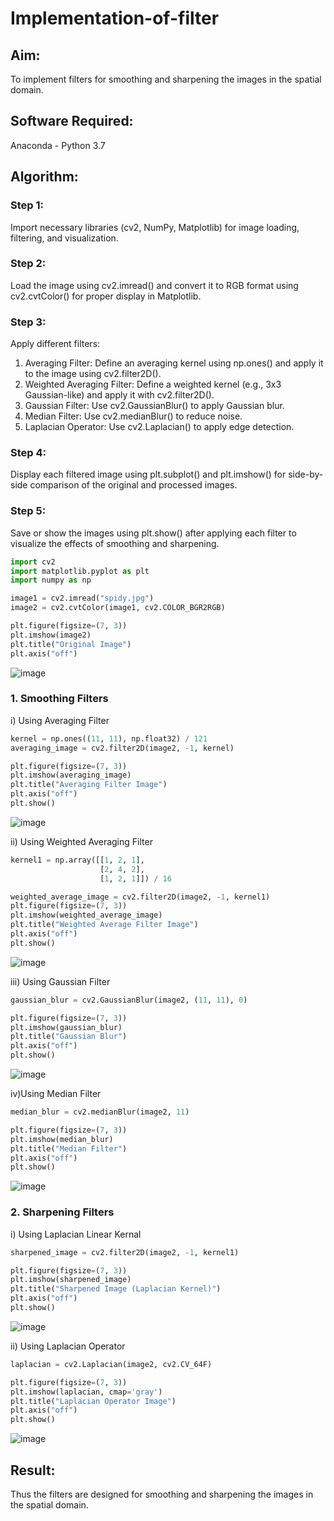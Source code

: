 # Implementation-of-filter
## Aim:
To implement filters for smoothing and sharpening the images in the spatial domain.

## Software Required:
Anaconda - Python 3.7

## Algorithm:
### Step 1: 
Import necessary libraries (cv2, NumPy, Matplotlib) for image loading, filtering, and visualization.

### Step 2: 
Load the image using cv2.imread() and convert it to RGB format using cv2.cvtColor() for proper display in Matplotlib.

### Step 3: 
Apply different filters:
1. Averaging Filter: Define an averaging kernel using np.ones() and apply it to the image using cv2.filter2D().
2. Weighted Averaging Filter: Define a weighted kernel (e.g., 3x3 Gaussian-like) and apply it with cv2.filter2D().
3. Gaussian Filter: Use cv2.GaussianBlur() to apply Gaussian blur.
4. Median Filter: Use cv2.medianBlur() to reduce noise.
5. Laplacian Operator: Use cv2.Laplacian() to apply edge detection.
    

### Step 4: 
Display each filtered image using plt.subplot() and plt.imshow() for side-by-side comparison of the original and processed images.

### Step 5: 
Save or show the images using plt.show() after applying each filter to visualize the effects of smoothing and sharpening.


```python
import cv2
import matplotlib.pyplot as plt
import numpy as np

image1 = cv2.imread("spidy.jpg")
image2 = cv2.cvtColor(image1, cv2.COLOR_BGR2RGB)

plt.figure(figsize=(7, 3))
plt.imshow(image2)
plt.title("Original Image")
plt.axis("off")
```
![image](https://github.com/user-attachments/assets/5bc20b76-4aa3-4da7-bf8f-9e520683482a)

### 1. Smoothing Filters

i) Using Averaging Filter
```Python
kernel = np.ones((11, 11), np.float32) / 121
averaging_image = cv2.filter2D(image2, -1, kernel)

plt.figure(figsize=(7, 3))
plt.imshow(averaging_image)
plt.title("Averaging Filter Image")
plt.axis("off")
plt.show()
```
![image](https://github.com/user-attachments/assets/281b37d5-4b3d-48c0-8e0b-d5232c5c8cbd)

ii) Using Weighted Averaging Filter
```Python
kernel1 = np.array([[1, 2, 1],
                    [2, 4, 2],
                    [1, 2, 1]]) / 16

weighted_average_image = cv2.filter2D(image2, -1, kernel1)
plt.figure(figsize=(7, 3))
plt.imshow(weighted_average_image)
plt.title("Weighted Average Filter Image")
plt.axis("off")
plt.show()
```
![image](https://github.com/user-attachments/assets/81f34bb1-13e2-498b-8bd3-3d76b0c09a20)

iii) Using Gaussian Filter
```Python
gaussian_blur = cv2.GaussianBlur(image2, (11, 11), 0)

plt.figure(figsize=(7, 3))
plt.imshow(gaussian_blur)
plt.title("Gaussian Blur")
plt.axis("off")
plt.show()
```
![image](https://github.com/user-attachments/assets/fc4a8915-606e-4c8f-a3c7-4970a39b7d28)

iv)Using Median Filter
```Python
median_blur = cv2.medianBlur(image2, 11)

plt.figure(figsize=(7, 3))
plt.imshow(median_blur)
plt.title("Median Filter")
plt.axis("off")
plt.show()

```
![image](https://github.com/user-attachments/assets/8e0e7e9f-4362-4999-b81c-62b664ac8f73)

### 2. Sharpening Filters
i) Using Laplacian Linear Kernal
```Python
sharpened_image = cv2.filter2D(image2, -1, kernel1)

plt.figure(figsize=(7, 3))
plt.imshow(sharpened_image)
plt.title("Sharpened Image (Laplacian Kernel)")
plt.axis("off")
plt.show()
```
![image](https://github.com/user-attachments/assets/3e81e407-e1e4-488b-a2cb-3b638295114f)

ii) Using Laplacian Operator
```Python
laplacian = cv2.Laplacian(image2, cv2.CV_64F)

plt.figure(figsize=(7, 3))
plt.imshow(laplacian, cmap='gray')
plt.title("Laplacian Operator Image")
plt.axis("off")
plt.show()

```
![image](https://github.com/user-attachments/assets/90d7faf7-b473-4864-8467-28c0c5af5222)

## Result:
Thus the filters are designed for smoothing and sharpening the images in the spatial domain.
